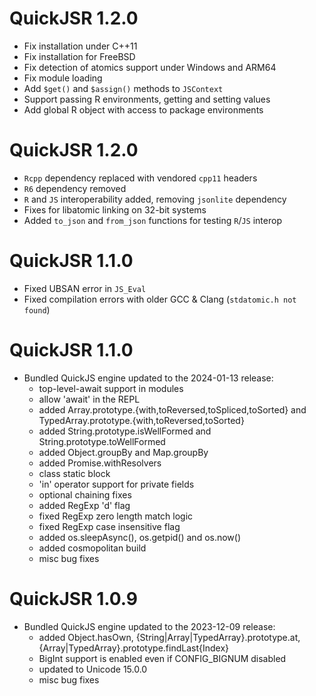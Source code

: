 # QuickJSR 1.2.0
  - Fix installation under C++11
  - Fix installation for FreeBSD
  - Fix detection of atomics support under Windows and ARM64
  - Fix module loading
  - Add `$get()` and `$assign()` methods to `JSContext`
  - Support passing R environments, getting and setting values
  - Add global R object with access to package environments

# QuickJSR 1.2.0
  - `Rcpp` dependency replaced with vendored `cpp11` headers
  - `R6` dependency removed
  - `R` and `JS` interoperability added, removing `jsonlite` dependency
  - Fixes for libatomic linking on 32-bit systems
  - Added `to_json` and `from_json` functions for testing `R`/`JS` interop

# QuickJSR 1.1.0
  - Fixed UBSAN error in `JS_Eval`
  - Fixed compilation errors with older GCC & Clang (`stdatomic.h not found`)

# QuickJSR 1.1.0

* Bundled QuickJS engine updated to the 2024-01-13 release:
  - top-level-await support in modules
  - allow 'await' in the REPL
  - added Array.prototype.{with,toReversed,toSpliced,toSorted} and
  TypedArray.prototype.{with,toReversed,toSorted}
  - added String.prototype.isWellFormed and String.prototype.toWellFormed
  - added Object.groupBy and Map.groupBy
  - added Promise.withResolvers
  - class static block
  - 'in' operator support for private fields
  - optional chaining fixes
  - added RegExp 'd' flag
  - fixed RegExp zero length match logic
  - fixed RegExp case insensitive flag
  - added os.sleepAsync(), os.getpid() and os.now()
  - added cosmopolitan build
  - misc bug fixes

# QuickJSR 1.0.9

* Bundled QuickJS engine updated to the 2023-12-09 release:
  - added Object.hasOwn, {String|Array|TypedArray}.prototype.at,
    {Array|TypedArray}.prototype.findLast{Index}
  - BigInt support is enabled even if CONFIG_BIGNUM disabled
  - updated to Unicode 15.0.0
  - misc bug fixes
